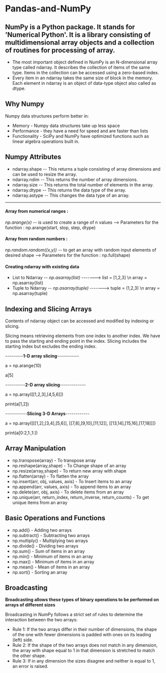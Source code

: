 # Pandas-and-NumPy

## NumPy is a Python package. It stands for 'Numerical Python'. It is a library consisting of multidimensional array objects and a collection of routines for processing of array.
* The most important object defined in NumPy is an N-dimensional array type called ndarray. It describes the collection of items of the same type. Items in the collection can be accessed using a zero-based index.
* Every item in an ndarray takes the same size of block in the memory. Each element in ndarray is an object of data-type object also called as dtype.

## **Why Numpy**
Numpy data structures perform better in:
* Memory - Numpy data structures take up less space
* Performance - they have a need for speed and are faster than lists
* Functionality - SciPy and NumPy have optimized functions such as linear algebra operations built in.
## **Numpy Attributes**
* ndarray.shape -- This returns a tuple consisting of array dimensions and can be used to resize the array.
* ndarray.ndim -- This returns the number of array dimensions.
* ndarray.size -- This returns the total number of elements in the array.
* ndarray.dtype -- This returns the data type of the array.
* ndarray.astype -- This changes the data type of an array.
-------------------------------------------------------------------------------------------------------------------------------------------
#### **Array from numerical ranges :**

*np.arange(x)* -- is used to create a range of n values -->  Parameters for the function : np.arange(start, stop, step, dtype)

#### **Array from random numbers :** 

*np.random.random((x,y))* -- to get an array with random input elements of desired shape --> Parameters for the function : np.full(shape)

#### **Creating ndarray with existing data**
* List to Ndarray -- *np.asarray(list)* -------> list = [1,2,3] \n array = np.asarray(list) 
* Tuple to Ndarray -- *np.asarray(tuple)* -------> tuple = (1,2,3) \n array = np.asarray(tuple)

## Indexing and Slicing Arrays
Contents of ndarray object can be accessed and modified by indexing or slicing.

Slicing means retrieving elements from one index to another index. We have to pass the starting and ending point in the index. Slicing includes the starting index but excludes the ending index.

---------**1-D array slicing**-----------

a = np.arange(10)

a[5]

----------**2-D array slicing**-------------

a = np.array([[1,2,3],[4,5,6]])

print(a[1,2])

-----------**Slicing 3-D Arrays**------------

a = np.array([[[1,2],[3,4],[5,6]],
             [[7,8],[9,10],[11,12]],
             [[13,14],[15,16],[17,18]]])

print(a[0:2,1:,1:])



## **Array Manipulation**
* np.transpose(array) - To transpose array
* np.reshape(array,shape) - To Change shape of an array
* np.resize(array,shape) - To return new array with shape
* np.flatten(array) - To flatten the array
* np.insert(arr, obj, values, axis) - To Insert items to an array
* np.append(arr, values, axis) - To append items to an array
* np.delete(arr, obj, axis) - To delete items from an array
* np.unique(arr, return_index, return_inverse, return_counts) - To get unique items from an array

## **Basic Operations and Functions** 
* np.add() - Adding two arrays
* np.subtract() - Subtracting two arrays
* np.multiply() - Multiplying two arrays
* np.divide() - Dividing two arrays
* np.sum() - Sum of items in an array
* np.min() - Minimum of items in an array
* np.max() - Minimum of items in an array
* np.mean() - Mean of items in an array
* np.sort() - Sorting an array

## **Broadcasting**
**Broadcasting allows these types of binary operations to be performed on arrays of different sizes**

Broadcasting in NumPy follows a strict set of rules to determine the interaction between the two arrays:
* Rule 1: If the two arrays differ in their number of dimensions, the shape of the one with fewer dimensions is padded with ones on its leading (left) side.
* Rule 2: If the shape of the two arrays does not match in any dimension, the array with shape equal to 1 in that dimension is stretched to match the other shape.
* Rule 3: If in any dimension the sizes disagree and neither is equal to 1, an error is raised.
